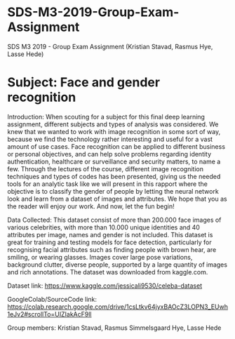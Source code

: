 # SDS-M3-2019-Group-Exam-Assignment
SDS M3 2019 - Group Exam Assignment (Kristian Stavad, Rasmus Hye, Lasse Hede)

# Subject: Face and gender recognition

Introduction: When scouting for a subject for this final deep learning assignment, different subjects and types of analysis was considered. We knew that we wanted to work with image recognition in some sort of way, because we find the technology rather interesting and useful for a vast amount of use cases. Face recognition can be applied to different business or personal objectives, and can help solve problems regarding identity authentication, healthcare or surveillance and security matters, to name a few. Through the lectures of the course, different image recognition techniques and types of codes has been presented, giving us the needed tools for an analytic task like we will present in this rapport where the objective is to classify the gender of people by letting the neural network look and learn from a dataset of images and attributes. We hope that you as the reader will enjoy our work. And now, let the fun begin! 

Data Collected: This dataset consist of more than 200.000 face images of various celebrities, with more than 10.000 unique identities and 40 attributes per image, names and gender is not included. This dataset is great for training and testing models for face detection, particularly for recognising facial attributes such as finding people with brown hear, are smiling, or wearing glasses. Images cover large pose variations, background clutter, diverse people, supported by a large quantity of images and rich annotations. The dataset was downloaded from kaggle.com. 

Dataset link: https://www.kaggle.com/jessicali9530/celeba-dataset 

GoogleColab/SourceCode link: https://colab.research.google.com/drive/1csLtkv64jyxBAOcZ3LOPN3_EUwh1eJv2#scrollTo=UIZIakAcF9ll

Group members: Kristian Stavad, Rasmus Simmelsgaard Hye, Lasse Hede
